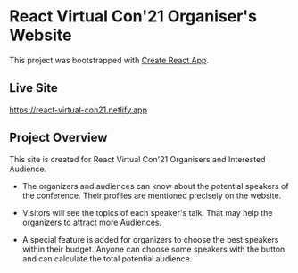 # React Virtual Con'21 Organiser's Website

This project was bootstrapped with [Create React App](https://github.com/facebook/create-react-app).

## Live Site

https://react-virtual-con21.netlify.app

## Project Overview

This site is created for React Virtual Con'21 Organisers and Interested Audience.

* The organizers and audiences can know about the potential speakers of the conference. Their profiles are mentioned precisely on the website.

* Visitors will see the topics of each speaker's talk. That may help the organizers to attract more Audiences.

* A special feature is added for organizers to choose the best speakers within their budget. Anyone can choose some speakers with the <Choose as Speaker> button and can calculate the total potential audience.


